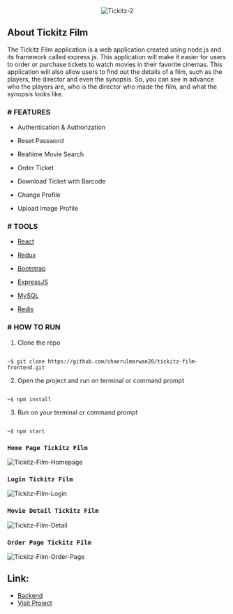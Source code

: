 <p align="center"<a href="https://tickitz-film.netlify.app/" target="_blank"><img src="https://i.ibb.co/tzSzq4x/Tickitz-2.png" alt="Tickitz-2" border="0" /></a></p>

## About Tickitz Film

The Tickitz Film application is a web application created using node.js and its framework called express.js. This application will make it easier for users to order or purchase tickets to watch movies in their favorite cinemas. This application will also allow users to find out the details of a film, such as the players, the director and even the synopsis. So, you can see in advance who the players are, who is the director who made the film, and what the synopsis looks like.

### # FEATURES

- Authentication & Authorization

- Reset Password

- Realtime Movie Search

- Order Ticket

- Download Ticket with Barcode

- Change Profile

- Upload Image Profile


### # TOOLS

-  [React](https://reactjs.org/)

-  [Redux](https://redux.js.org/)

-  [Bootstrap](https://getbootstrap.com/)

-  [ExpressJS](http://expressjs.com/)

-  [MySQL](https://www.mysql.com/)

-  [Redis](https://redis.io/)

### # HOW TO RUN

1. Clone the repo

```

~$ git clone https://github.com/chaerulmarwan20/tickitz-film-frontend.git

```

2. Open the project and run on terminal or command prompt

```

~$ npm install

```

3. Run on your terminal or command prompt

```

~$ npm start

```

### `Home Page Tickitz Film`

![Tickitz-Film-Homepage](https://user-images.githubusercontent.com/76175402/115395746-6d2f7280-a20e-11eb-9c9e-ad9c0b1b08b9.png)

### `Login Tickitz Film`

![Tickitz-Film-Login](https://user-images.githubusercontent.com/76175402/115395827-8506f680-a20e-11eb-9f61-3d691d48ef11.png)

### `Movie Detail Tickitz Film`

![Tickitz-Film-Detail](https://user-images.githubusercontent.com/76175402/115395922-9d771100-a20e-11eb-8d27-8dd620585a0b.png)

### `Order Page Tickitz Film`

![Tickitz-Film-Order-Page](https://user-images.githubusercontent.com/76175402/115395975-aec01d80-a20e-11eb-9187-a833d5419973.png)

## Link: 
- [Backend](https://github.com/chaerulmarwan20/tickitz-film-api)
- [Visit Project](https://booking-tickitz-film.netlify.app/)
